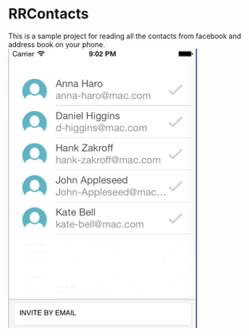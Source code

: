 # RRContacts
This is a sample project for reading all the contacts from facebook and address book on your phone.
![Alt text](https://github.com/kmdarshan/RRContacts/blob/master/screenshots/screenshot1.png "No contacts are selected")
